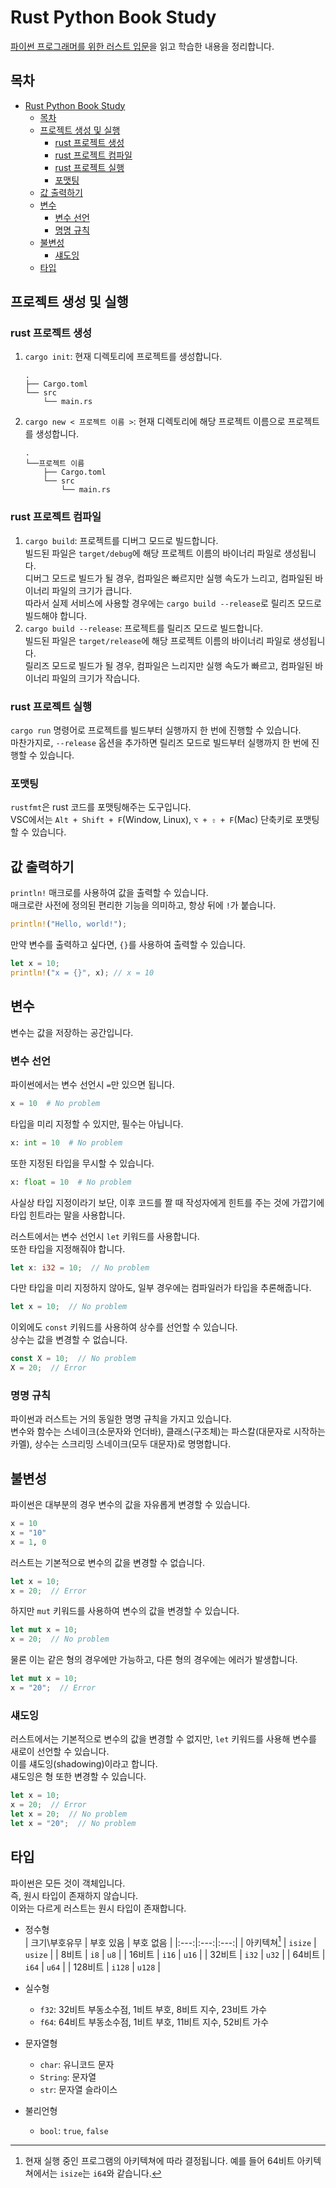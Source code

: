 # Rust Python Book Study

[파이썬 프로그래머를 위한 러스트 입문](https://indosaram.github.io/rust-python-book/)을 읽고 학습한 내용을 정리합니다.

## 목차

- [Rust Python Book Study](#rust-python-book-study)
  - [목차](#목차)
  - [프로젝트 생성 및 실행](#프로젝트-생성-및-실행)
    - [rust 프로젝트 생성](#rust-프로젝트-생성)
    - [rust 프로젝트 컴파일](#rust-프로젝트-컴파일)
    - [rust 프로젝트 실행](#rust-프로젝트-실행)
    - [포맷팅](#포맷팅)
  - [값 출력하기](#값-출력하기)
  - [변수](#변수)
    - [변수 선언](#변수-선언)
    - [명명 규칙](#명명-규칙)
  - [불변성](#불변성)
    - [섀도잉](#섀도잉)
  - [타입](#타입)

## 프로젝트 생성 및 실행

### rust 프로젝트 생성

1. `cargo init`:
   현재 디렉토리에 프로젝트를 생성합니다.
   ```
   .
   ├── Cargo.toml
   └── src
       └── main.rs
   ```
2. `cargo new < 프로젝트 이름 >`:
   현재 디렉토리에 해당 프로젝트 이름으로 프로젝트를 생성합니다.
   ```
   .
   └──프로젝트 이름
       ├── Cargo.toml
       └── src
           └── main.rs
   ```

### rust 프로젝트 컴파일

1. `cargo build`:
   프로젝트를 디버그 모드로 빌드합니다.  
   빌드된 파일은 `target/debug`에 해당 프로젝트 이름의 바이너리 파일로 생성됩니다.  
   디버그 모드로 빌드가 될 경우, 컴파일은 빠르지만 실행 속도가 느리고, 컴파일된 바이너리 파일의 크기가 큽니다.  
   따라서 실제 서비스에 사용할 경우에는 `cargo build --release`로 릴리즈 모드로 빌드해야 합니다.
2. `cargo build --release`:
   프로젝트를 릴리즈 모드로 빌드합니다.  
   빌드된 파일은 `target/release`에 해당 프로젝트 이름의 바이너리 파일로 생성됩니다.  
   릴리즈 모드로 빌드가 될 경우, 컴파일은 느리지만 실행 속도가 빠르고, 컴파일된 바이너리 파일의 크기가 작습니다.

### rust 프로젝트 실행

`cargo run` 명령어로 프로젝트를 빌드부터 실행까지 한 번에 진행할 수 있습니다.  
마찬가지로, `--release` 옵션을 추가하면 릴리즈 모드로 빌드부터 실행까지 한 번에 진행할 수 있습니다.

### 포맷팅

`rustfmt`은 rust 코드를 포맷팅해주는 도구입니다.  
VSC에서는 `Alt + Shift + F`(Window, Linux), `⌥ + ⇧ + F`(Mac) 단축키로 포맷팅할 수 있습니다.

## 값 출력하기

`println!` 매크로를 사용하여 값을 출력할 수 있습니다.  
매크로란 사전에 정의된 편리한 기능을 의미하고, 항상 뒤에 `!`가 붙습니다.
```rust
println!("Hello, world!");
```

만약 변수를 출력하고 싶다면, `{}`를 사용하여 출력할 수 있습니다.
```rust
let x = 10;
println!("x = {}", x); // x = 10
```

## 변수

변수는 값을 저장하는 공간입니다.

### 변수 선언

파이썬에서는 변수 선언시 `=`만 있으면 됩니다.

```python
x = 10  # No problem
```

타입을 미리 지정할 수 있지만, 필수는 아닙니다.

```python
x: int = 10  # No problem
```

또한 지정된 타입을 무시할 수 있습니다.

```python
x: float = 10  # No problem
```

사실상 타입 지정이라기 보단, 이후 코드를 짤 때 작성자에게 힌트를 주는 것에 가깝기에 타입 힌트라는 말을 사용합니다.

러스트에서는 변수 선언시 `let` 키워드를 사용합니다.  
또한 타입을 지정해줘야 합니다.

```rust
let x: i32 = 10;  // No problem
```

다만 타입을 미리 지정하지 않아도, 일부 경우에는 컴파일러가 타입을 추론해줍니다.

```rust
let x = 10;  // No problem
```

이외에도 `const` 키워드를 사용하여 상수를 선언할 수 있습니다.  
상수는 값을 변경할 수 없습니다.

```rust
const X = 10;  // No problem
X = 20;  // Error
```

### 명명 규칙

파이썬과 러스트는 거의 동일한 명명 규칙을 가지고 있습니다.  
변수와 함수는 스네이크(소문자와 언더바), 클래스(구조체)는 파스칼(대문자로 시작하는 카멜), 상수는 스크리밍 스네이크(모두 대문자)로 명명합니다.

## 불변성

파이썬은 대부분의 경우 변수의 값을 자유롭게 변경할 수 있습니다.

```python
x = 10
x = "10"
x = 1, 0
```

러스트는 기본적으로 변수의 값을 변경할 수 없습니다.

```rust
let x = 10;
x = 20;  // Error
```

하지만 `mut` 키워드를 사용하여 변수의 값을 변경할 수 있습니다.

```rust
let mut x = 10;
x = 20;  // No problem
```

물론 이는 같은 형의 경우에만 가능하고, 다른 형의 경우에는 에러가 발생합니다.

```rust
let mut x = 10;
x = "20";  // Error
```

### 섀도잉

러스트에서는 기본적으로 변수의 값을 변경할 수 없지만, `let` 키워드를 사용해 변수를 새로이 선언할 수 있습니다.  
이를 섀도잉(shadowing)이라고 합니다.  
섀도잉은 형 또한 변경할 수 있습니다.

```rust
let x = 10;
x = 20;  // Error
let x = 20;  // No problem
let x = "20";  // No problem
```

## 타입

파이썬은 모든 것이 객체입니다.  
즉, 원시 타입이 존재하지 않습니다.  
이와는 다르게 러스트는 원시 타입이 존재합니다.

- 정수형  
   | 크기\부호유무 | 부호 있음 | 부호 없음 |
  |:---:|:---:|:---:|
  | 아키텍쳐[^아키텍쳐] | `isize` | `usize` |
  | 8비트 | `i8` | `u8` |
  | 16비트 | `i16` | `u16` |
  | 32비트 | `i32` | `u32` |
  | 64비트 | `i64` | `u64` |
  | 128비트 | `i128` | `u128` |

    [^아키텍쳐]: 현재 실행 중인 프로그램의 아키텍쳐에 따라 결정됩니다. 예를 들어 64비트 아키텍쳐에서는 `isize`는 `i64`와 같습니다.
- 실수형
  - `f32`: 32비트 부동소수점, 1비트 부호, 8비트 지수, 23비트 가수
  - `f64`: 64비트 부동소수점, 1비트 부호, 11비트 지수, 52비트 가수
- 문자열형
  - `char`: 유니코드 문자
  - `String`: 문자열
  - `str`: 문자열 슬라이스
- 불리언형
  - `bool`: `true`, `false`
